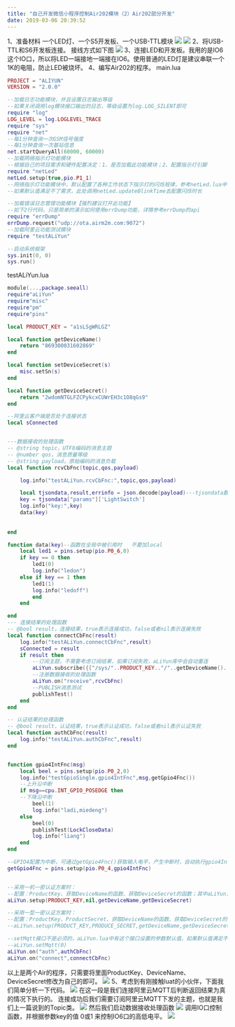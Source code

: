 ```yaml
---
title: "自己开发微信小程序控制Air202模块（2）Air202部分开发"
date: 2019-03-06 20:39:52
---
```


1、准备材料
一个LED灯、一个S5开发板、一个USB-TTL模块
![](http://doc.openluat.com/api/static/editormd/php/../uploads/5_29185.jpg)
![](http://doc.openluat.com/api/static/editormd/php/../uploads/5_20588.jpg)
2、将USB-TTL和S6开发板连接。
接线方式如下图
![](http://doc.openluat.com/api/static/editormd/php/../uploads/5_98548.png)
3、连接LED和开发板。我用的是IO6这个IO口，所以将LED一端接地一端接在IO6。使用普通的LED灯是建议串联一个1K的电阻，防止LED被烧坏。
4、编写Air202的程序。
main.lua
```lua
PROJECT = "ALIYUN"
VERSION = "2.0.0"

--加载日志功能模块，并且设置日志输出等级
--如果关闭调用log模块接口输出的日志，等级设置为log.LOG_SILENT即可
require "log"
LOG_LEVEL = log.LOGLEVEL_TRACE
require "sys"
require "net"
--每1分钟查询一次GSM信号强度
--每1分钟查询一次基站信息
net.startQueryAll(60000, 60000)
--加载网络指示灯功能模块
--根据自己的项目需求和硬件配置决定：1、是否加载此功能模块；2、配置指示灯引脚
require "netLed"
netLed.setup(true,pio.P1_1)
--网络指示灯功能模块中，默认配置了各种工作状态下指示灯的闪烁规律，参考netLed.lua中ledBlinkTime配置的默认值
--如果默认值满足不了需求，此处调用netLed.updateBlinkTime去配置闪烁时长

--加载错误日志管理功能模块【强烈建议打开此功能】
--如下2行代码，只是简单的演示如何使用errDump功能，详情参考errDump的api
require "errDump"
errDump.request("udp://ota.airm2m.com:9072")
--加载阿里云功能测试模块
require "testALiYun"

--启动系统框架
sys.init(0, 0)
sys.run()
```
testALiYun.lua
```lua
module(...,package.seeall)
require"aLiYun"
require"misc"
require"pm"
require"pins"

local PRODUCT_KEY = "a1sLSgWRLGZ"

local function getDeviceName()
    return "869300031602869"
end

local function setDeviceSecret(s)
    misc.setSn(s)
end

local function getDeviceSecret()
    return "2wdomNTGLFZCPykcxCUWrEH3c1O8qGs9"
end

--阿里云客户端是否处于连接状态
local sConnected


---数据接收的处理函数
-- @string topic，UTF8编码的消息主题
-- @number qos，消息质量等级
-- @string payload，原始编码的消息负载
local function rcvCbFnc(topic,qos,payload)

    log.info("testALiYun.rcvCbFnc:",topic,qos,payload)

	local tjsondata,result,errinfo = json.decode(payload)---tjsondata数据,result 解析结果 true or false ,errinfo错误信息
	key = tjsondata["params"]['LightSwitch']
	log.info("key:",key)
	data(key)
	
		
end

function data(key)--函数在全局中被引用时   不要加local
	local led1 = pins.setup(pio.P0_6,0)
	if key == 0 then
		led1(0)
		log.info("ledon")
	else if key == 1 then
		led1(1)
		log.info("ledoff")
		end
	end

end
--- 连接结果的处理函数
-- @bool result，连接结果，true表示连接成功，false或者nil表示连接失败
local function connectCbFnc(result)
    log.info("testALiYun.connectCbFnc",result)
    sConnected = result
    if result then
        --订阅主题，不需要考虑订阅结果，如果订阅失败，aLiYun库中会自动重连
        aLiYun.subscribe({["/sys/"..PRODUCT_KEY.."/"..getDeviceName().."/thing/service/property/set"]=0, ["/"..PRODUCT_KEY.."/"..getDeviceName().."/get"]=1})
        --注册数据接收的处理函数
        aLiYun.on("receive",rcvCbFnc)
        --PUBLISH消息测试
        publishTest()
    end
end

-- 认证结果的处理函数
-- @bool result，认证结果，true表示认证成功，false或者nil表示认证失败
local function authCbFnc(result)
    log.info("testALiYun.authCbFnc",result)
end


function gpio4IntFnc(msg)
	local beel = pins.setup(pio.P0_2,0)
    log.info("testGpioSingle.gpio4IntFnc",msg,getGpio4Fnc())
    --上升沿中断
    if msg==cpu.INT_GPIO_POSEDGE then
    --下降沿中断
		beel(1)
		log.info("ladi,miedeng")
    else
		beel(0)
		publishTest(LockCloseData)
		log.info("liang")
    end
end

--GPIO4配置为中断，可通过getGpio4Fnc()获取输入电平，产生中断时，自动执行gpio4IntFnc函数
getGpio4Fnc = pins.setup(pio.P0_4,gpio4IntFnc)


--采用一机一密认证方案时：
--配置：ProductKey、获取DeviceName的函数、获取DeviceSecret的函数；其中aLiYun.setup中的第二个参数必须传入nil
aLiYun.setup(PRODUCT_KEY,nil,getDeviceName,getDeviceSecret)

--采用一型一密认证方案时：
--配置：ProductKey、ProductSecret、获取DeviceName的函数、获取DeviceSecret的函数、设置DeviceSecret的函数
--aLiYun.setup(PRODUCT_KEY,PRODUCE_SECRET,getDeviceName,getDeviceSecret,setDeviceSecret)

--setMqtt接口不是必须的，aLiYun.lua中有这个接口设置的参数默认值，如果默认值满足不了需求，参考下面注释掉的代码，去设置参数
--aLiYun.setMqtt(0)
aLiYun.on("auth",authCbFnc)
aLiYun.on("connect",connectCbFnc)

```
以上是两个Air的程序，只需要将里面ProductKey、DeviceName、DeviceSecret修改为自己的即可。
![](http://doc.openluat.com/api/static/editormd/php/../uploads/5_71363.png)
5、考虑到有刚接触luat的小伙伴，下面我们简单分析一下代码。
![](http://doc.openluat.com/api/static/editormd/php/../uploads/5_86127.png)
在这一段是我们连接阿里云MQTT后判断返回结果为真的情况下执行的。
连接成功后我们需要订阅阿里云MQTT下发的主题，也就是我们上一篇说到的Topic类。
![](http://doc.openluat.com/api/static/editormd/php/../uploads/5_87557.png)
然后我们启动数据接收处理函数
![](http://doc.openluat.com/api/static/editormd/php/../uploads/5_77470.png)
调用IO口控制函数，并根据参数key的值 0或1 来控制IO6口的高低电平。
![](http://doc.openluat.com/api/static/editormd/php/../uploads/5_53211.png)


